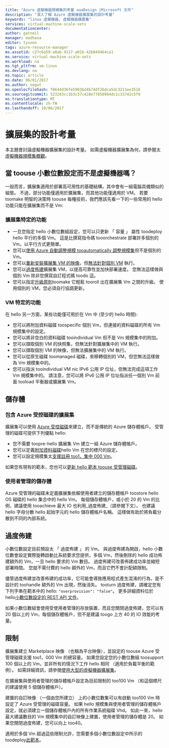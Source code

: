 ```yaml
---
title: "Azure 虛擬機器規模集的考量 aaaDesign |Microsoft 文件"
description: "深入了解 Azure 虛擬機器擴展集的設計考量"
keywords: "linux 虛擬機器, 虛擬機器擴展集"
services: virtual-machine-scale-sets
documentationcenter: 
author: gatneil
manager: madhana
editor: tysonn
tags: azure-resource-manager
ms.assetid: c27c6a59-a0ab-4117-a01b-42b049464ca1
ms.service: virtual-machine-scale-sets
ms.workload: na
ms.tgt_pltfrm: vm-linux
ms.devlang: na
ms.topic: article
ms.date: 06/01/2017
ms.author: negat
ms.openlocfilehash: f8644d36fe5903bd4b74df26dca5dc3211ee3516
ms.sourcegitcommit: 523283cc1b3c37c428e77850964dc1c33742c5f0
ms.translationtype: MT
ms.contentlocale: zh-TW
ms.lasthandoff: 10/06/2017
---
```

# <a name="design-considerations-for-scale-sets"></a>擴展集的設計考量
本主題會討論虛擬機器擴展集的設計考量。 如需虛擬機器擴展集為何，請參閱太[虛擬機器規模集概觀](virtual-machine-scale-sets-overview.md)。

## <a name="when-toouse-scale-sets-instead-of-virtual-machines"></a>當 toouse 小數位數設定而不是虛擬機器嗎？
一般而言，擴展集適用於部署高可用性的基礎結構，其中會有一組電腦具備類似的組態。 不過，部分功能僅適用於擴展集，而其他功能僅適用於 VM。 若要 toomake 明智的決策時 toouse 每種技術，我們應該先看一下的一些常用的 hello 功能只能在擴展集而不是 Vm:

### <a name="scale-set-specific-features"></a>擴展集特定的功能

- 一旦您指定 hello 小數位數組設定，您可以只更新 「 容量 」 屬性 toodeploy hello 平行的多個 Vm。 這是比撰寫指令碼 tooorchestrate 部署許多個別的 Vm，以平行方式更簡單。
- 您可以[使用 Azure 自動調整規模 tooautomatically 調整規模集](./virtual-machine-scale-sets-autoscale-overview.md)但不是個別的 Vm。
- 您可以[重新安裝擴展集 VM 的映像](https://docs.microsoft.com/rest/api/virtualmachinescalesets/manage-a-vm)，但[無法針對個別 VM](https://docs.microsoft.com/rest/api/compute/virtualmachines) 執行。
- 您可以[過度佈建](./virtual-machine-scale-sets-design-overview.md)擴展集 VM，以提高可靠性並加快部署速度。 您無法這樣做與個別 Vm 除非您撰寫自訂程式碼 toodo 這。
- 您可以指定[升級原則](./virtual-machine-scale-sets-upgrade-scale-set.md)toomake 它輕鬆 tooroll 出在擴展集 Vm 之間的升級。 使用個別的 VM，您必須自行協調更新。

### <a name="vm-specific-features"></a>VM 特定的功能

在 hello 另一方面，某些功能僅可用於在 Vm 中 (至少的 hello 時間):

- 您可以將附加資料磁碟 toospecific 個別 Vm，但連接的資料磁碟的所有 Vm 規模集中的設定。
- 您可以將非空白的資料磁碟 tooindividual Vm 但不是 Vm 規模集中的附加。
- 您可以擷取個別 VM 的快照集，但無法針對擴展集中的 VM 執行。
- 您可以擷取個別 VM 的映像，但無法擴展集中的 VM 執行。
- 您可以從原生磁碟 toomanaged 磁碟，來移轉個別的 VM，但您無法這樣做為 Vm 規模集中的。
- 您可以指派 tooindividual VM nic IPv6 公用 IP 位址，但無法完成這項工作 Vm 規模集中的。 請注意，您可以將 IPv6 公用 IP 位址指派任一個別 Vm 前面 tooload 平衡器或擴展集 Vm。

## <a name="storage"></a>儲存體

### <a name="scale-sets-with-azure-managed-disks"></a>包含 Azure 受控磁碟的擴展集
擴展集可以使用 [Azure 受控磁碟](../virtual-machines/windows/managed-disks-overview.md)來建立，而不是傳統的 Azure 儲存體帳戶。 受管理的磁碟可提供下列優點 hello:
- 您不需要 toopre-hello 擴展集 Vm 建立一組 Azure 儲存體帳戶。
- 您可以定義[附加資料磁碟](virtual-machine-scale-sets-attached-disks.md)hello Vm 在您的標尺的設定。
- 您可以設定規模集太[支援註冊 too1，集中 000 Vm](virtual-machine-scale-sets-placement-groups.md)。 

如果您有現有的範本，您也可以[更新 hello 範本 toouse 受管理磁碟](virtual-machine-scale-sets-convert-template-to-md.md)。

### <a name="user-managed-storage"></a>使用者管理的儲存體
Azure 受管理的磁碟未定義擴展集依賴使用者建立的儲存體帳戶 toostore hello OS 磁碟的 hello 集合中的 hello Vm。 每個儲存體帳戶，或小於 20 的 Vm 的比例，建議使用 tooachieve 最大 IO 也利用_過度佈建_（請參閱下文）。 也建議 hello 字母分散 hello 起始字元的 hello 儲存體帳戶名稱。 這樣做有助於將負載分散到不同的內部系統。 


## <a name="overprovisioning"></a>過度佈建
小數位數設定目前預設太 「 過度佈建 」 的 Vm。 與過度佈建為開啟，hello 小數位數會設定實際旋轉啟動比系統要求您提供，多個 Vm，然後刪除的 hello 成功佈建額外的 Vm，一旦 hello 要求的 Vm 數目。 過度佈建可改善佈建成功率並縮短部署時間。 您就不需付費的 hello 額外的 Vm，而且它們不會計配額限制。

儘管過度佈建並改善佈建的成功率，它可能會導致應用程式產生混淆的行為，是不設計的 toohandle 額外的 Vm 出現，然後消失。 tooturn 過度佈建，請確定您有下列字串在範本中的 hello: `"overprovision": "false"`。 更多詳細資料位於 hello[小數位數設定的 REST API 文件](/rest/api/virtualmachinescalesets/create-or-update-a-set)。

如果小數位數組會使用受使用者管理的存放裝置，而且您關閉過度佈建，您可以有 20 個以上的 Vm，每個儲存體帳戶，但不是建議 toogo 上方 40 的 IO 效能的考量。 

## <a name="limits"></a>限制
擴展集建立 Marketplace 映像 （也稱為平台映像），並設定的 toouse Azure 受管理磁碟支援 too1，000 Vm 的總容量。 如果您設定您的小數位數組 toosupport 100 個以上的 Vm，並非所有的情況下工作 hello 相同 （適用於負載平衡的範例）。 如需詳細資訊，請參閱[使用大型的虛擬機器擴展集](virtual-machine-scale-sets-placement-groups.md)。 

在擴展集與使用者管理的儲存體帳戶設定為目前限制的 too100 Vm （和這個標尺的建議使用 5 個儲存體帳戶）。

建置的自訂映像 （一個由您所建立） 上的小數位數集可以有啟動 too100 Vm 時設定了 Azure 受管理的磁碟容量。 如果 hello 規模集與使用者管理的儲存體帳戶設定，就必須建立一個儲存體帳戶內的所有作業系統磁碟 Vhd。 如此一來，hello 最大建議數目的 Vm 規模集中的自訂映像上建置，使用者管理的儲存體是 20。 如果您關閉過度佈建，您可以向上 too40。

適用於多個 Vm 超過這些限制允許，您需要多個小數位數設定中所示的 toodeploy[此範本](https://github.com/Azure/azure-quickstart-templates/tree/master/301-custom-images-at-scale)。

